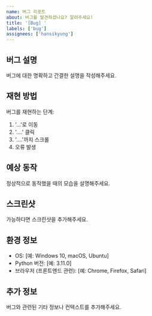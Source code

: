 ```yaml
---
name: 버그 리포트
about: 버그를 발견하셨나요? 알려주세요!
title: '[Bug] '
labels: ['bug']
assignees: ['hansikyung']
---
```


## 버그 설명
버그에 대한 명확하고 간결한 설명을 작성해주세요.

## 재현 방법
버그를 재현하는 단계:
1. '...'로 이동
2. '....' 클릭
3. '....'까지 스크롤
4. 오류 발생

## 예상 동작
정상적으로 동작했을 때의 모습을 설명해주세요.

## 스크린샷
가능하다면 스크린샷을 추가해주세요.

## 환경 정보
 - OS: [예: Windows 10, macOS, Ubuntu]
 - Python 버전: [예: 3.11.0]
 - 브라우저 (프론트엔드 관련): [예: Chrome, Firefox, Safari]

## 추가 정보
버그와 관련된 기타 정보나 컨텍스트를 추가해주세요.
